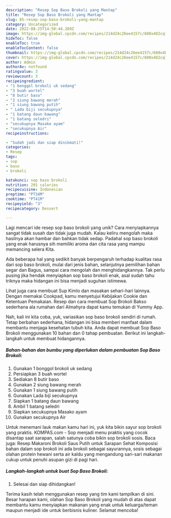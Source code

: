 ```yaml
---
description: "Resep Sop Baso Brokoli yang Mantap"
title: "Resep Sop Baso Brokoli yang Mantap"
slug: 85-resep-sop-baso-brokoli-yang-mantap
category: Uncategorized
date: 2022-08-25T14:50:44.269Z
image: https://img-global.cpcdn.com/recipes/214d24c26ee4157c/680x482cq70/sop-baso-brokoli-foto-resep-utama.jpg
hideToc: false
enableToc: true
enableTocContent: false
thumbnail: https://img-global.cpcdn.com/recipes/214d24c26ee4157c/680x482cq70/sop-baso-brokoli-foto-resep-utama.jpg
cover: https://img-global.cpcdn.com/recipes/214d24c26ee4157c/680x482cq70/sop-baso-brokoli-foto-resep-utama.jpg
author: Admin
authorAv: notfound
ratingvalue: 3
reviewcount: 3
recipeingredient:
- "1 bonggol brokoli uk sedang"
- "3 buah wortel"
- "8 butir baso"
- "2 siung bawang merah"
- "1 siung bawang putih"
- " Lada biji secukupnya"
- "1 batang daun bawang"
- "1 batang seledri"
- "secukupnya Masako ayam"
- "secukupnya Air"
recipeinstructions:

- "Sudah jadi dan siap dinikmati!"
categories:
- Resep
tags:
- sop
- baso
- brokoli

katakunci: sop baso brokoli 
nutrition: 291 calories
recipecuisine: Indonesian
preptime: "PT34M"
cooktime: "PT41M"
recipeyield: "3"
recipecategory: Dessert

---
```





Lagi mencari ide resep sop baso brokoli yang unik? Cara menyiapkannya sangat tidak susah dan tidak juga mudah. Kalau keliru mengolah maka hasilnya akan hambar dan bahkan tidak sedap. Padahal sop baso brokoli yang enak harusnya sih memiliki aroma dan cita rasa yang mampu memancing selera Kita.





Ada beberapa hal yang sedikit banyak berpengaruh terhadap kualitas rasa dari sop baso brokoli, mulai dari jenis bahan, selanjutnya pemilihan bahan segar dan Bagus, sampai cara mengolah dan menghidangkannya. Tak perlu pusing jika hendak menyiapkan sop baso brokoli enak,      asal sudah tahu triknya maka hidangan ini bisa menjadi suguhan istimewa.














Lihat juga cara membuat Sup Kimlo dan masakan sehari-hari lainnya. Dengan memakai Cookpad, kamu menyetujui Kebijakan Cookie dan Ketentuan Pemakaian. Resep dan cara membuat Sop Brokoli Bakso sederhana ala rumahan dari Almahyra dapat kamu temukan di Yummy App.






Nah, kali ini kita coba, yuk, variasikan sop baso brokoli sendiri di rumah. Tetap berbahan sederhana, hidangan ini bisa memberi manfaat dalam membantu menjaga kesehatan tubuh kita. Anda dapat membuat Sop Baso Brokoli menggunakan 10 bahan dan 0 tahap pembuatan. Berikut ini langkah-langkah untuk membuat hidangannya.

<!--inarticleads1-->

##### Bahan-bahan dan bumbu yang diperlukan dalam pembuatan Sop Baso Brokoli:

1. Gunakan 1 bonggol brokoli uk sedang
1. Persiapkan 3 buah wortel
1. Sediakan 8 butir baso
1. Gunakan 2 siung bawang merah
1. Gunakan 1 siung bawang putih
1. Gunakan  Lada biji secukupnya
1. Siapkan 1 batang daun bawang
1. Ambil 1 batang seledri
1. Siapkan secukupnya Masako ayam
1. Gunakan secukupnya Air


Untuk menemani lauk makan kamu hari ini, yuk kita bikin sayur sop brokoli yang praktis. KOMPAS.com - Sop menjadi menu praktis yang cocok disantap saat sarapan, salah satunya coba bikin sop brokoli sosis. Baca juga: Resep Makaroni Brokoli Saus Putih untuk Sarapan Sehat Komposisi bahan dalam sop brokoli ini ada brokoli sebagai sayurannya, sosis sebagai olahan protein hewani serta air kaldu yang mengandung sari-sari makanan cukup untuk penuhi asupan gizi di pagi hari. 

<!--inarticleads2-->

##### Langkah-langkah untuk buat Sop Baso Brokoli:


1. Selesai dan siap dihidangkan!



Terima kasih telah menggunakan resep yang tim kami tampilkan di sini. Besar harapan kami, olahan Sop Baso Brokoli yang mudah di atas dapat membantu kamu menyiapkan makanan yang enak untuk keluarga/teman maupun menjadi ide untuk berbisnis kuliner. Selamat mencoba!
